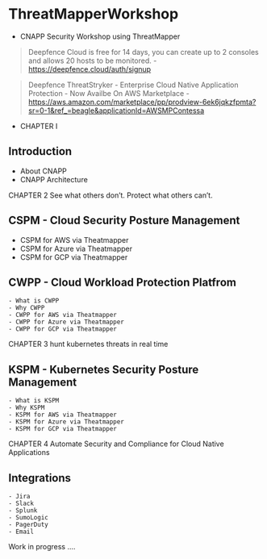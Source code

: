 # ThreatMapperWorkshop
 
- CNAPP Security Workshop using ThreatMapper 

> Deepfence Cloud is free for 14 days, you can create up to 2 consoles and allows 20 hosts to be monitored. - https://deepfence.cloud/auth/signup 


> Deepfence ThreatStryker - Enterprise Cloud Native Application Protection - Now Availbe On AWS Marketplace - https://aws.amazon.com/marketplace/pp/prodview-6ek6jqkzfpmta?sr=0-1&ref_=beagle&applicationId=AWSMPContessa

 

- CHAPTER I
## Introduction
  - About CNAPP 
  - CNAPP Architecture 


CHAPTER 2
See what others don’t. Protect what others can’t.

## CSPM - Cloud Security Posture Management
  - CSPM for AWS via Theatmapper 
  - CSPM for Azure via Theatmapper
  - CSPM for GCP via Theatmapper

## CWPP - Cloud Workload Protection Platfrom 
    - What is CWPP
    - Why CWPP
    - CWPP for AWS via Theatmapper 
    - CWPP for Azure via Theatmapper
    - CWPP for GCP via Theatmapper

CHAPTER 3 
hunt kubernetes threats in real time 

## KSPM - Kubernetes Security Posture Management
    - What is KSPM
    - Why KSPM
    - KSPM for AWS via Theatmapper 
    - KSPM for Azure via Theatmapper
    - KSPM for GCP via Theatmapper
    
CHAPTER 4 
Automate Security and Compliance for Cloud Native Applications    
## Integrations 
    - Jira
    - Slack
    - Splunk
    - SumoLogic
    - PagerDuty
    - Email



Work in progress .... 


 